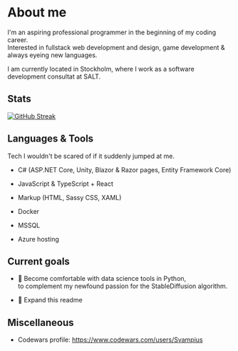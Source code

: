 <h1>About me</h1>
<p>I'm an aspiring professional programmer in the beginning of my coding career.<br/>
Interested in fullstack web development and design, game development & always eyeing new languages.</p>

<p>I am currently located in Stockholm, where I work as a software development consultat at SALT.</p>

<h2>Stats</h2>

[![GitHub Streak](http://github-readme-streak-stats.herokuapp.com?user=nHellstrom&theme=dark&background=800020)](https://git.io/streak-stats)

<h2>Languages & Tools </h2>
Tech I wouldn't be scared of if it suddenly jumped at me.

- C# (ASP.NET Core, Unity, Blazor & Razor pages, Entity Framework Core)

- JavaScript & TypeScript + React

- Markup (HTML, Sassy CSS, XAML)

- Docker

- MSSQL

- Azure hosting

<h2>Current goals</h2>

- 🐍 Become comfortable with data science tools in Python,<br/> to complement my newfound passion for the StableDiffusion algorithm.

- 🎏 Expand this readme

<h2>Miscellaneous</h2>

- Codewars profile: https://www.codewars.com/users/Svampius
